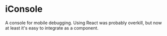 # iConsole

A console for mobile debugging. Using React was probably overkill, but now at least it's easy to integrate as a component.
